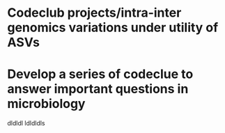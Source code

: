 # Codeclub projects/intra-inter genomics variations under utility of ASVs
# Develop a series of codeclue to answer important questions in microbiology 
dldldl 
ldldldls
